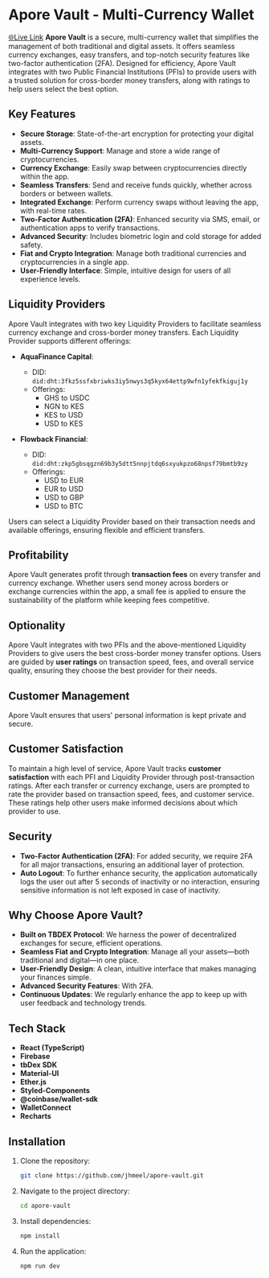 # Apore Vault - Multi-Currency Wallet
[🌐Live Link](https://apore-vault.web.app)
**Apore Vault** is a secure, multi-currency wallet that simplifies the management of both traditional and digital assets. It offers seamless currency exchanges, easy transfers, and top-notch security features like two-factor authentication (2FA). Designed for efficiency, Apore Vault integrates with two Public Financial Institutions (PFIs) to provide users with a trusted solution for cross-border money transfers, along with ratings to help users select the best option.

## Key Features

- **Secure Storage**: State-of-the-art encryption for protecting your digital assets.
- **Multi-Currency Support**: Manage and store a wide range of cryptocurrencies.
- **Currency Exchange**: Easily swap between cryptocurrencies directly within the app.
- **Seamless Transfers**: Send and receive funds quickly, whether across borders or between wallets.
- **Integrated Exchange**: Perform currency swaps without leaving the app, with real-time rates.
- **Two-Factor Authentication (2FA)**: Enhanced security via SMS, email, or authentication apps to verify transactions.
- **Advanced Security**: Includes biometric login and cold storage for added safety.
- **Fiat and Crypto Integration**: Manage both traditional currencies and cryptocurrencies in a single app.
- **User-Friendly Interface**: Simple, intuitive design for users of all experience levels.

## Liquidity Providers

Apore Vault integrates with two key Liquidity Providers to facilitate seamless currency exchange and cross-border money transfers. Each Liquidity Provider supports different offerings:

- **AquaFinance Capital**:
  - DID: `did:dht:3fkz5ssfxbriwks3iy5nwys3q5kyx64ettp9wfn1yfekfkiguj1y`
  - Offerings:
    - GHS to USDC
    - NGN to KES
    - KES to USD
    - USD to KES

- **Flowback Financial**:
  - DID: `did:dht:zkp5gbsqgzn69b3y5dtt5nnpjtdq6sxyukpzo68npsf79bmtb9zy`
  - Offerings:
    - USD to EUR
    - EUR to USD
    - USD to GBP
    - USD to BTC

Users can select a Liquidity Provider based on their transaction needs and available offerings, ensuring flexible and efficient transfers.

## Profitability

Apore Vault generates profit through **transaction fees** on every transfer and currency exchange. Whether users send money across borders or exchange currencies within the app, a small fee is applied to ensure the sustainability of the platform while keeping fees competitive.

## Optionality

Apore Vault integrates with two PFIs and the above-mentioned Liquidity Providers to give users the best cross-border money transfer options. Users are guided by **user ratings** on transaction speed, fees, and overall service quality, ensuring they choose the best provider for their needs.

## Customer Management
 Apore Vault ensures that users' personal information is kept private and secure.

## Customer Satisfaction

To maintain a high level of service, Apore Vault tracks **customer satisfaction** with each PFI and Liquidity Provider through post-transaction ratings. After each transfer or currency exchange, users are prompted to rate the provider based on transaction speed, fees, and customer service. These ratings help other users make informed decisions about which provider to use.

## Security

- **Two-Factor Authentication (2FA)**: For added security, we require 2FA for all major transactions, ensuring an additional layer of protection.
- **Auto Logout**: To further enhance security, the application automatically logs the user out after 5 seconds of inactivity or no interaction, ensuring sensitive information is not left exposed in case of inactivity.


## Why Choose Apore Vault?

- **Built on TBDEX Protocol**: We harness the power of decentralized exchanges for secure, efficient operations.
- **Seamless Fiat and Crypto Integration**: Manage all your assets—both traditional and digital—in one place.
- **User-Friendly Design**: A clean, intuitive interface that makes managing your finances simple.
- **Advanced Security Features**: With 2FA.
- **Continuous Updates**: We regularly enhance the app to keep up with user feedback and technology trends.

## Tech Stack

- **React (TypeScript)**
- **Firebase**
- **tbDex SDK**
- **Material-UI**
- **Ether.js**
- **Styled-Components**
- **@coinbase/wallet-sdk**
- **WalletConnect**
- **Recharts**

## Installation

1. Clone the repository:
   ```bash
   git clone https://github.com/jhmeel/apore-vault.git
   ```
2. Navigate to the project directory:
   ```bash
   cd apore-vault
   ```
3. Install dependencies:
   ```bash
   npm install
   ```
4. Run the application:
   ```bash
   npm run dev
   ```




